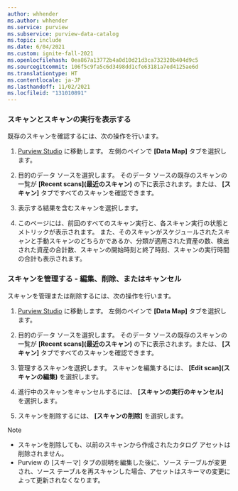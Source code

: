```yaml
---
author: whhender
ms.author: whhender
ms.service: purview
ms.subservice: purview-data-catalog
ms.topic: include
ms.date: 6/04/2021
ms.custom: ignite-fall-2021
ms.openlocfilehash: 0ea867a13772b4a0d10d21d3ca732320b404d9c5
ms.sourcegitcommit: 106f5c9fa5c6d3498dd1cfe63181a7ed4125ae6d
ms.translationtype: HT
ms.contentlocale: ja-JP
ms.lasthandoff: 11/02/2021
ms.locfileid: "131010891"
---
```

### <a name="view-your-scans-and-scan-runs"></a>スキャンとスキャンの実行を表示する

既存のスキャンを確認するには、次の操作を行います。

1. [Purview Studio](https://web.purview.azure.com/resource/) に移動します。 左側のペインで **[Data Map]** タブを選択します。

1. 目的のデータ ソースを選択します。 そのデータ ソースの既存のスキャンの一覧が **[Recent scans]\(最近のスキャン\)** の下に表示されます。または、 **[スキャン]** タブですべてのスキャンを確認できます。

1. 表示する結果を含むスキャンを選択します。

1. このページには、前回のすべてのスキャン実行と、各スキャン実行の状態とメトリックが表示されます。 また、そのスキャンがスケジュールされたスキャンと手動スキャンのどちらかであるか、分類が適用された資産の数、検出された資産の合計数、スキャンの開始時刻と終了時刻、スキャンの実行時間の合計も表示されます。

### <a name="manage-your-scans---edit-delete-or-cancel"></a>スキャンを管理する - 編集、削除、またはキャンセル

スキャンを管理または削除するには、次の操作を行います。

1. [Purview Studio](https://web.purview.azure.com/resource/) に移動します。 左側のペインで **[Data Map]** タブを選択します。

1. 目的のデータ ソースを選択します。 そのデータ ソースの既存のスキャンの一覧が **[Recent scans]\(最近のスキャン\)** の下に表示されます。または、 **[スキャン]** タブですべてのスキャンを確認できます。

1. 管理するスキャンを選択します。 スキャンを編集するには、 **[Edit scan]\(スキャンの編集\)** を選択します。

1. 進行中のスキャンをキャンセルするには、 **[スキャンの実行のキャンセル]** を選択します。

1. スキャンを削除するには、 **[スキャンの削除]** を選択します。

> [!NOTE]
> * スキャンを削除しても、以前のスキャンから作成されたカタログ アセットは削除されません。
> * Purview の [スキーマ] タブの説明を編集した後に、ソース テーブルが変更され、ソース テーブルを再スキャンした場合、アセットはスキーマの変更によって更新されなくなります。
